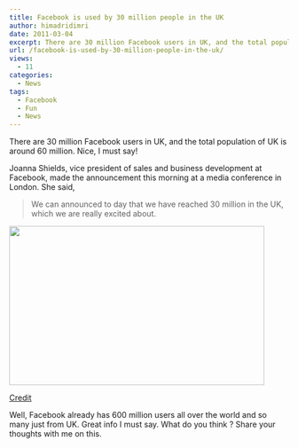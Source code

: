 ```yaml
---
title: Facebook is used by 30 million people in the UK
author: himadridimri
date: 2011-03-04
excerpt: There are 30 million Facebook users in UK, and the total population of UK is around 60 million. Nice, I must say!
url: /facebook-is-used-by-30-million-people-in-the-uk/
views:
  - 11
categories:
  - News
tags:
  - Facebook
  - Fun
  - News
---
```

There are 30 million Facebook users in UK, and the total population of UK is around 60 million. Nice, I must say!

Joanna Shields, vice president of sales and business development at Facebook, made the announcement this morning at a media conference in London. She said,

> We can announced to day that we have reached 30 million in the UK, which we are really excited about.

[<img class="alignnone size-full wp-image-6000" src="http://cdn.devilsworkshop.org/files/2011/03/joannashields_facebook.jpg" alt="" width="460" height="287" />][1]

<a href="http://www.telegraph.co.uk/technology/facebook/8356755/Facebook-used-by-half-the-UK-population.html" onclick="_gaq.push(['_trackEvent', 'outbound-article', 'http://www.telegraph.co.uk/technology/facebook/8356755/Facebook-used-by-half-the-UK-population.html', 'Credit']);" >Credit</a>

Well, Facebook already has 600 million users all over the world and so many just from UK. Great info I must say. What do you think ? Share your thoughts with me on this.

 [1]: http://cdn.devilsworkshop.org/files/2011/03/joannashields_facebook.jpg
